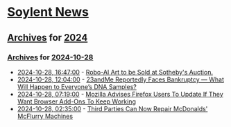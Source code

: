 # [Soylent News](../../../README.md)

## [Archives](../../index.md) for [2024](../index.md)

### [Archives](../../index.md) for [2024-10-28](index.md)

* [2024-10-28, 16:47:00](https://soylentnews.org/article.pl?sid=24/10/27/1425243&from=rss) - [Robo-AI Art to be Sold at Sotheby's Auction.](https://soylentnews.org/article.pl?sid=24/10/27/1425243&from=rss)
* [2024-10-28, 12:04:00](https://soylentnews.org/article.pl?sid=24/10/27/145234&from=rss) - [23andMe Reportedly Faces Bankruptcy — What Will Happen to Everyone’s DNA Samples?](https://soylentnews.org/article.pl?sid=24/10/27/145234&from=rss)
* [2024-10-28, 07:19:00](https://soylentnews.org/article.pl?sid=24/10/27/1351232&from=rss) - [Mozilla Advises Firefox Users To Update If They Want Browser Add-Ons To Keep Working](https://soylentnews.org/article.pl?sid=24/10/27/1351232&from=rss)
* [2024-10-28, 02:35:00](https://soylentnews.org/article.pl?sid=24/10/27/1112210&from=rss) - [Third Parties Can Now Repair McDonalds' McFlurry Machines](https://soylentnews.org/article.pl?sid=24/10/27/1112210&from=rss)
